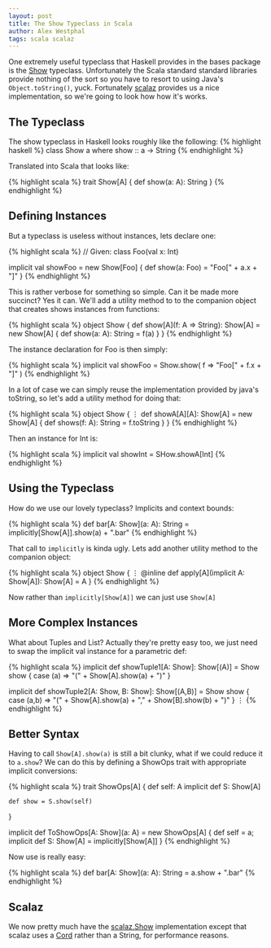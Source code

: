 ```yaml
---
layout: post
title: The Show Typeclass in Scala
author: Alex Westphal
tags: scala scalaz
---
```


One extremely useful typeclass that Haskell provides in the bases package is the
[Show](http://hackage.haskell.org/package/base-4.7.0.1/docs/Text-Show.html) typeclass. Unfortunately the Scala standard
standard libraries provide nothing of the sort so you have to resort to using Java's `Object.toString()`, yuck.
Fortunately [scalaz](https://github.com/scalaz/scalaz) provides us a nice implementation, so we're going to look how how
it's works.


## The Typeclass

The show typeclass in Haskell looks roughly like the following:
{% highlight haskell %}
class Show a where
    show :: a -> String
{% endhighlight %}

Translated into Scala that looks like:

{% highlight scala %}
trait Show[A] {
    def show(a: A): String
}
{% endhighlight %}


## Defining Instances

But a typeclass is useless without instances, lets declare one:

{% highlight scala %}
// Given: class Foo(val x: Int)

implicit val showFoo = new Show[Foo] {
    def show(a: Foo) = "Foo[" + a.x + "]"
}
{% endhighlight %}

This is rather verbose for something so simple. Can it be made more succinct? Yes it can. We'll add a utility method to
to the companion object that creates shows instances from functions:

{% highlight scala %}
object Show {
    def show[A](f: A => String): Show[A] = new Show[A] {
        def show(a: A): String = f(a)
    }
}
{% endhighlight %}

The instance declaration for Foo is then simply:

{% highlight scala %}
implicit val showFoo = Show.show( f => "Foo[" + f.x + "]" )
{% endhighlight %}

In a lot of case we can simply reuse the implementation provided by java's toString, so let's add a utility method for
doing that:

{% highlight scala %}
object Show {
    ⋮
    def showA[A][A]: Show[A] = new Show[A] {
        def shows(f: A): String = f.toString
    }
}
{% endhighlight %}

Then an instance for Int is:

{% highlight scala %}
implicit val showInt = SHow.showA[Int]
{% endhighlight %}


## Using the Typeclass

How do we use our lovely typeclass? Implicits and context bounds:

{% highlight scala %}
def bar[A: Show](a: A): String = implicitly[Show[A]].show(a) + ".bar"
{% endhighlight %}

That call to `implicitly` is kinda ugly. Lets add another utility method to the companion object:

{% highlight scala %}
object Show {
    ⋮
    @inline def apply[A](implicit A: Show[A]): Show[A] = A
}
{% endhighlight %}

Now rather than `implicitly[Show[A]]` we can just use `Show[A]`


## More Complex Instances

What about Tuples and List? Actually they're pretty easy too, we just need to swap the implicit val instance for a
parametric def:

{% highlight scala %}
implicit def showTuple1[A: Show]: Show[(A)] = Show show {
    case (a) => "(" + Show[A].show(a) + ")"
}

implicit def showTuple2[A: Show, B: Show]: Show[(A,B)] = Show show {
    case (a,b) => "(" + Show[A].show(a) + "," + Show[B].show(b) + ")"
}
⋮
{% endhighlight %}


## Better Syntax

Having to call `Show[A].show(a)` is still a bit clunky, what if we could reduce it to `a.show`? We can do this by
defining a ShowOps trait with appropriate implicit conversions:

{% highlight scala %}
trait ShowOps[A] {
    def self: A
    implicit def S: Show[A]

    def show = S.show(self)
}

implicit def ToShowOps[A: Show](a: A) = new ShowOps[A] {
    def self = a;
    implicit def S: Show[A] = implicitly[Show[A]]
}
{% endhighlight %}

Now use is really easy:

{% highlight scala %}
def bar[A: Show](a: A): String = a.show + ".bar"
{% endhighlight %}

## Scalaz

We now pretty much have the [scalaz.Show](http://docs.typelevel.org/api/scalaz/stable/7.0.4/doc/#scalaz.Show)
implementation except that scalaz uses a [Cord](http://docs.typelevel.org/api/scalaz/stable/7.0.4/doc/#scalaz.Cord)
rather than a String, for performance reasons.